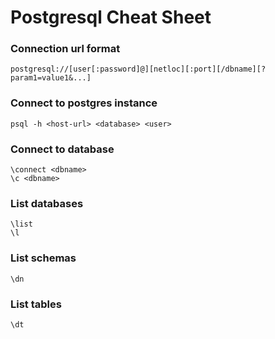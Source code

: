 # Postgresql Cheat Sheet

### Connection url format
`postgresql://[user[:password]@][netloc][:port][/dbname][?param1=value1&...]`

### Connect to postgres instance
`psql -h <host-url> <database> <user>`

### Connect to database
`\connect <dbname>` <br/>
`\c <dbname>` <br/>

### List databases
`\list` <br/>
`\l` <br/>

### List schemas
`\dn`

### List tables 
`\dt`
